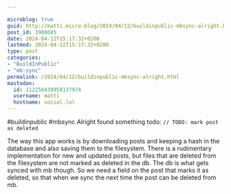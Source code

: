 ```yaml
---

microblog: true
guid: http://matti.micro.blog/2024/04/12/buildinpublic-mbsync-alright.html
post_id: 3988685
date: 2024-04-12T15:17:32+0200
lastmod: 2024-04-12T15:17:32+0200
type: post
categories:
- "BuildInPublic"
- "mb-sync"
permalink: /2024/04/12/buildinpublic-mbsync-alright.html
mastodon:
  id: 112258439958137974
  username: matti
  hostname: social.lol
---
```

#buildinpublic #mbsync Alright found something todo: `// TODO: mark post as deleted`

The way this app works is by downloading posts and keeping a hash in the database and also saving them to the filesystem. There is a rudimentary implementation for new and updated posts, but files that are deleted from the filesystem are not marked as deleted in the db. The db is what gets synced with mb though. So we need a field on the post that marks it as deleted, so that when we sync the next time the post can be deleted from mb.

